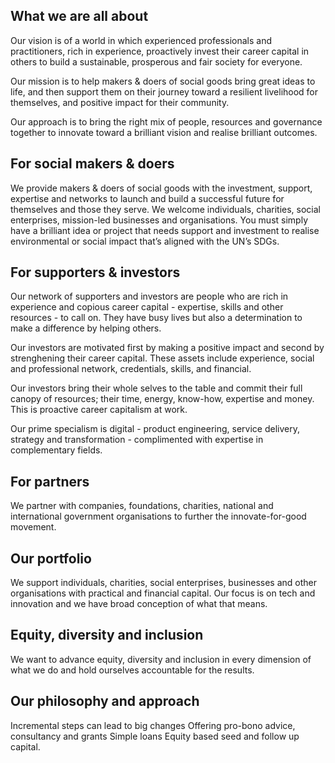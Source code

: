 ## What we are all about 
Our vision is of a world in which experienced professionals and practitioners, rich in experience, proactively invest their career capital in others to build a sustainable, prosperous and fair society for everyone.

Our mission is to help makers & doers of social goods bring great ideas to life, and then support them on their journey toward a resilient livelihood for themselves, and positive impact for their community.

Our approach is to bring the right mix of people, resources and governance together to innovate toward a brilliant vision and realise brilliant outcomes. 

## For social makers & doers 
We provide makers & doers of social goods with the investment, support, expertise and networks to launch and build a successful future for themselves and those they serve. We welcome individuals, charities, social enterprises, mission-led businesses and organisations. You must simply have a brilliant idea or project that needs support and investment to realise environmental or social impact that’s aligned with the UN’s SDGs. 

## For supporters & investors
Our network of supporters and investors are people who are rich in experience and copious career capital - expertise, skills and other resources - to call on. They have busy lives but also a determination to make a difference by helping others.

Our investors are motivated first by making a positive impact and second by strenghening their career capital. These assets include experience, social and professional network, credentials, skills, and financial. 

Our investors bring their whole selves to the table and commit their full canopy of resources; their time, energy, know-how, expertise and money. This is proactive career capitalism at work. 

Our prime specialism is digital - product engineering, service delivery, strategy and transformation - complimented with expertise in complementary fields.

## For partners 
We partner with companies, foundations, charities, national and international government organisations to further the innovate-for-good movement. 

## Our portfolio 
We support individuals, charities, social enterprises, businesses and other organisations with practical and financial capital. Our focus is on tech and innovation and we have broad conception of what that means.

## Equity, diversity and inclusion
We want to advance equity, diversity and inclusion in every dimension of what we do and hold ourselves accountable for the results.

## Our philosophy and approach 
Incremental steps can lead to big changes
Offering pro-bono advice, consultancy and grants 
Simple loans 
Equity based seed and follow up capital. 
